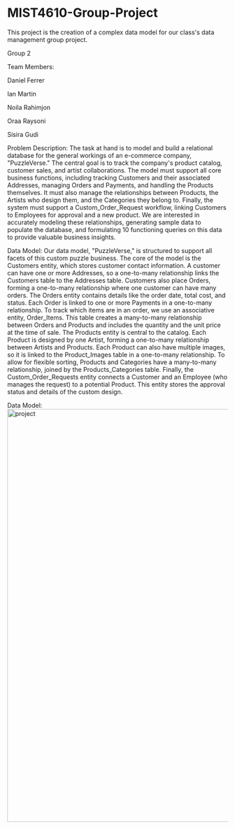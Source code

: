 # MIST4610-Group-Project
This project is the creation of a complex data model for our class's data management group project. 

Group 2

Team Members:

Daniel Ferrer

Ian Martin

Noila Rahimjon

Oraa Raysoni

Sisira Gudi


Problem Description:
The task at hand is to model and build a relational database for the general workings of an e-commerce company, "PuzzleVerse." The central goal is to track the company's product catalog, customer sales, and artist collaborations. The model must support all core business functions, including tracking Customers and their associated Addresses, managing Orders and Payments, and handling the Products themselves. It must also manage the relationships between Products, the Artists who design them, and the Categories they belong to. Finally, the system must support a Custom_Order_Request workflow, linking Customers to Employees for approval and a new product. We are interested in accurately modeling these relationships, generating sample data to populate the database, and formulating 10 functioning queries on this data to provide valuable business insights.

Data Model:
Our data model, "PuzzleVerse," is structured to support all facets of this custom puzzle business.
The core of the model is the Customers entity, which stores customer contact information. A customer can have one or more Addresses, so a one-to-many relationship links the Customers table to the Addresses table.
Customers also place Orders, forming a one-to-many relationship where one customer can have many orders. The Orders entity contains details like the order date, total cost, and status. Each Order is linked to one or more Payments in a one-to-many relationship. To track which items are in an order, we use an associative entity, Order_Items. This table creates a many-to-many relationship between Orders and Products and includes the quantity and the unit price at the time of sale. The Products entity is central to the catalog. Each Product is designed by one Artist, forming a one-to-many relationship between Artists and Products. Each Product can also have multiple images, so it is linked to the Product_Images table in a one-to-many relationship. To allow for flexible sorting, Products and Categories have a many-to-many relationship, joined by the Products_Categories table. Finally, the Custom_Order_Requests entity connects a Customer and an Employee (who manages the request) to a potential Product. This entity stores the approval status and details of the custom design.

Data Model: 
<img width="974" height="945" alt="project" src="https://github.com/user-attachments/assets/a0982940-b574-48a3-9fda-83483fc0e6ca" />
